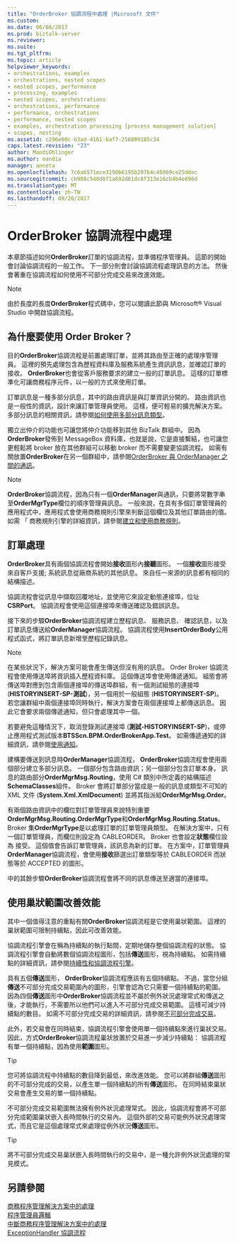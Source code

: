 ```yaml
---
title: "OrderBroker 協調流程中處理 |Microsoft 文件"
ms.custom: 
ms.date: 06/08/2017
ms.prod: biztalk-server
ms.reviewer: 
ms.suite: 
ms.tgt_pltfrm: 
ms.topic: article
helpviewer_keywords:
- orchestrations, examples
- orchestrations, nested scopes
- nested scopes, performance
- processing, examples
- nested scopes, orchestrations
- orchestrations, performance
- performance, orchestrations
- performance, nested scopes
- examples, orchestration processing [process management solution]
- scopes, nesting
ms.assetid: c296e00c-b3ad-4161-baf7-258899185c34
caps.latest.revision: "23"
author: MandiOhlinger
ms.author: mandia
manager: anneta
ms.openlocfilehash: 7c6a6571ece3190b6195b207b4c45969ce25ddec
ms.sourcegitcommit: cb908c540d8f1a692d01dc8f313e16cb4b4e696d
ms.translationtype: MT
ms.contentlocale: zh-TW
ms.lasthandoff: 09/20/2017
---
```

# <a name="processing-in-the-orderbroker-orchestration"></a>OrderBroker 協調流程中處理
本章節描述如何**OrderBroker**訂單的協調流程，並準備程序管理員。 這節的開始會討論協調流程的一般工作。 下一部分則會討論協調流程處理訊息的方法。 然後會著重在協調流程如何使用不可部分完成交易來改進效能。  
  
> [!NOTE]
>  由於長度的長度**OrderBroker**程式碼中，您可以閱讀此節與 Microsoft® Visual Studio 中開啟協調流程。  
  
## <a name="why-an-order-broker"></a>為什麼要使用 Order Broker？  
 目的**OrderBroker**協調流程是前置處理訂單，並將其路由至正確的處理序管理員。 這裡的預先處理包含為歷程資料庫及服務系統產生資訊訊息，並確認訂單的接收。 **OrderBroker**也會從客戶服務要求的建立一般的訂單訊息。 這樣的訂單標準化可讓商務程序元件，以一般的方式來使用訂單。  
  
 訂單訊息是一種多部分訊息，其中的路由資訊是與訂單資訊分開的。 路由資訊也是一般性的資訊，設計來讓訂單管理員使用。 這樣，便可輕易的擴充解決方案。 多部分訊息的相關資訊，請參閱[如何使用多部分訊息類型](../core/how-to-use-multi-part-message-types.md)。  
  
 獨立出仲介的功能也可讓您將仲介功能移到其他 BizTalk 群組中。 因為**OrderBroker**發佈到 MessageBox 資料庫，也就是說，它是直接繫結，也可讓您更輕鬆將 broker 放在其他群組可以移動 broker 而不需要變更協調流程。 如需有關放置**OrderBroker**在另一個群組中，請參閱[OrderBroker 與 OrderManager 之間的通訊](../core/communication-between-orderbroker-and-ordermanager.md)。  
  
> [!NOTE]
>  **OrderBroker**協調流程，因為只有一個**OrderManager**與通訊，只要將常數字串至**OrderMgrType**欄位的順序管理員訊息。 一般來說，在具有多個訂單管理員的應用程式中，應用程式會使用商務規則引擎來判斷這個欄位及其他訂單路由的值。 如需 「 商務規則引擎的詳細資訊，請參閱[建立和使用商務規則](../core/creating-and-using-business-rules.md)。  
  
## <a name="order-processing"></a>訂單處理  
 **OrderBroker**具有兩個協調流程會開始**接收**圖形內**接聽**圖形。 一個**接收**圖形接受來自客戶支援; 系統訊息從廠商系統的其他訊息。 來自任一來源的訊息都有相同的結構描述。  
  
 協調流程會從訊息中擷取回覆地址，並使用它來設定動態連接埠，位址**CSRPort**。 協調流程會使用這個連接埠來傳送確認及錯誤訊息。  
  
 接下來的步驟**OrderBroker**協調流程建立歷程訊息、 服務訊息、 確認訊息，以及訂單訊息傳送給**OrderManager**協調流程。 協調流程使用**InsertOrderBody**公用程式函式，將訂單訊息新增至歷程記錄訊息。  
  
> [!NOTE]
>  在某些狀況下，解決方案可能會產生傳送但沒有用的訊息。 Order Broker 協調流程會使用傳送埠將資訊插入歷程資料庫。 這個傳送埠會使用傳遞通知。 組態會將傳送埠對應到包含兩個連接埠的傳送埠群組，有一個測試組態的連接埠 (**HISTORYINSERT-SP-測試**)，另一個用於一般組態 (**HISTORYINSERT-SP**)。 若您讓群組中兩個連接埠同時執行，解決方案會在兩個連接埠上都傳送訊息。 因此它會要求兩個傳遞通知，但只會處理其中一個。  
>   
>  若要避免這種情況下，取消登錄測試連接埠 (**測試-HISTORYINSERT-SP**)，或停止應用程式測試版本**BTSScn.BPM.OrderBrokerApp.Test**。 如需傳遞通知的詳細資訊，請參閱[使用通知](../core/using-acknowledgments.md)。  
  
 建構要傳送到訊息時**OrderManager**協調流程， **OrderBroker**協調流程會使用兩個部分建立多部分訊息。 一個部分包含路由資訊；另一個部分包含訂單本身。 訊息的路由部分**OrderMgrMsg.Routing**，使用 C# 類別中所定義的結構描述**SchemaClasses**組件。 Broker 會將訂單部分當成是一般的訊息或類型不可知的 XML 文件 (**System.Xml.XmlDocument**) 並將其指派給**OrderMgrMsg.Order**。  
  
 有兩個路由資訊中的欄位對訂單管理員來說特別重要**OrderMgrMsg.Routing.OrderMgrType**和**OrderMgrMsg.Routing.Status**。 Broker 集**OrderMgrType**是以處理訂單的訂單管理員類型。 在解決方案中，只有一個訂單管理員，而欄位則設定為 CABLEORDER。 Broker 也會設定**狀態**欄位設為 接受。 這個值會告訴訂單管理員，該訊息為新的訂單。 在方案中，訂單管理員**OrderManager**協調流程，會使用**接收**篩選出訂單類型等於 CABLEORDER 而狀態等於 ACCEPTED 的圖形。  
  
 中的其餘步驟**OrderBroker**協調流程會將不同的訊息傳送至適當的連接埠。  
  
## <a name="improving-performance-with-nested-scopes"></a>使用巢狀範圍改善效能  
 其中一個值得注意的重點有關**OrderBroker**協調流程是它使用巢狀範圍。 這裡的巢狀範圍可限制持續點，因此可改善效能。  
  
 協調流程引擎會在稱為持續點的執行點間，定期地儲存整個協調流程的狀態。 協調流程引擎會自動將數個協調流程圖形，包括**傳送**圖形，視為持續點。 如需持續點的詳細資訊，請參閱[持續性和協調流程引擎](../core/persistence-and-the-orchestration-engine.md)。  
  
 具有五個**傳送**圖形， **OrderBroker**協調流程應該有五個持續點。 不過，當您分組**傳送**不可部分完成交易範圍內的圖形，引擎會認為它只需要一個持續點的範圍。 因為四個**傳送**圖形中**OrderBroker**協調流程並不屬於例外狀況處理常式和傳送之後，才能執行，不需要所以他們可以進入不可部分完成交易範圍。 這樣可減少持續點的數目。 如需不可部分完成交易的詳細資訊，請參閱[不可部分完成交易](../core/atomic-transactions.md)。  
  
 此外，若交易會在同時結束，協調流程引擎會使用單一個持續點來進行巢狀交易。 因此，方式**OrderBroker**協調流程巢狀放置於交易進一步減少持續點： 協調流程有單一個持續點，因為使用**範圍**圖形。  
  
> [!TIP]
>  您可將協調流程中持續點的數目降到最低，來改進效能。 您可以將群組**傳送**圖形的不可部分完成的交易，以產生單一個持續點的所有**傳送**圖形。 在同時結束巢狀交易會產生交易的單一個持續點。  
  
 不可部分完成交易範圍無法擁有例外狀況處理常式。 因此，協調流程會將不可部分完成範圍巢狀嵌入長時間執行的交易內。 這個外部的交易可能例外狀況處理常式，而且它是這個處理常式來處理從例外狀況**傳送**圖形。  
  
> [!TIP]
>  將不可部分完成交易巢狀嵌入長時間執行的交易中，是一種允許例外狀況處理的常見模式。  
  
## <a name="see-also"></a>另請參閱  
 [商務程序管理解決方案中的處理](../core/processing-in-the-business-process-management-solution.md)   
 [程序管理員邏輯](../core/process-manager-logic.md)   
 [中斷商務程序管理解決方案中的處理](../core/interrupt-handling-in-the-business-process-management-solution.md)   
 [ExceptionHandler 協調流程](../core/the-exceptionhandler-orchestration.md)
